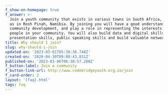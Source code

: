 ```yaml
---
f_show-on-homepage: true
f_answer: >-
  Join a youth community that exists in various towns in South Africa, as well
  as in Rosh Pinah, Namibia. By joining you will have a good understanding of
  community development, and play a role in representing the interests of young
  people in your community. You will also build data and digital skills,
  presentation skills, public speaking skills and build valuable networks.
title: Why should I join?
slug: why-should-i-join
updated-on: '2023-03-01T05:30:36.748Z'
created-on: '2020-04-30T09:00:43.831Z'
published-on: '2023-03-06T06:38:57.200Z'
f_button-label: Join a community
f_button-link-url: http://www.codebridgeyouth.org.za/join
f_card-order: 2
layout: '[faq].html'
tags: faq
---
```



